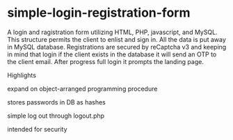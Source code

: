 # simple-login-registration-form
A login and ragistration form utilizing HTML, PHP, javascript, and MySQL. 
This structure permits the client to enlist and sign in. 
All the data is put away in MySQL database. Registrations are secured by reCaptcha v3 and keeping in mind that login if the client exists in the database it will send an OTP to the client email. After progress full login it prompts the landing page. 

Highlights 

expand on object-arranged programming procedure 

stores passwords in DB as hashes 

simple log out through logout.php 

intended for security
